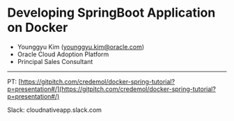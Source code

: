 Developing SpringBoot Application on Docker 
===

* Younggyu Kim (younggyu.kim@oracle.com)
* Oracle Cloud Adoption Platform
* Principal Sales Consultant

---
PT: [https://gitpitch.com/credemol/docker-spring-tutorial?p=presentation#/](https://gitpitch.com/credemol/docker-spring-tutorial?p=presentation#/)

Slack: cloudnativeapp.slack.com



